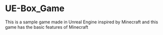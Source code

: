 # UE-Box_Game

This is a sample game made in Unreal Engine inspired by Minecraft and this game has the basic features of Minecraft
